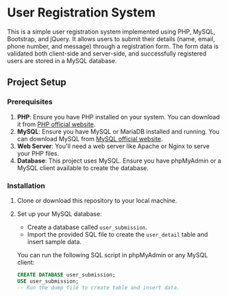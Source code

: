 # User Registration System

This is a simple user registration system implemented using PHP, MySQL, Bootstrap, and jQuery. It allows users to submit their details (name, email, phone number, and message) through a registration form. The form data is validated both client-side and server-side, and successfully registered users are stored in a MySQL database.

## Project Setup

### Prerequisites

1. **PHP**: Ensure you have PHP installed on your system. You can download it from [PHP official website](https://www.php.net/downloads.php).
2. **MySQL**: Ensure you have MySQL or MariaDB installed and running. You can download MySQL from [MySQL official website](https://dev.mysql.com/downloads/).
3. **Web Server**: You'll need a web server like Apache or Nginx to serve your PHP files.
4. **Database**: This project uses MySQL. Ensure you have phpMyAdmin or a MySQL client available to create the database.

### Installation

1. Clone or download this repository to your local machine.
   
2. Set up your MySQL database:

   - Create a database called `user_submission`.
   - Import the provided SQL file to create the `user_detail` table and insert sample data.

   You can run the following SQL script in phpMyAdmin or any MySQL client:

   ```sql
   CREATE DATABASE user_submission;
   USE user_submission;
   -- Run the dump file to create table and insert data.
